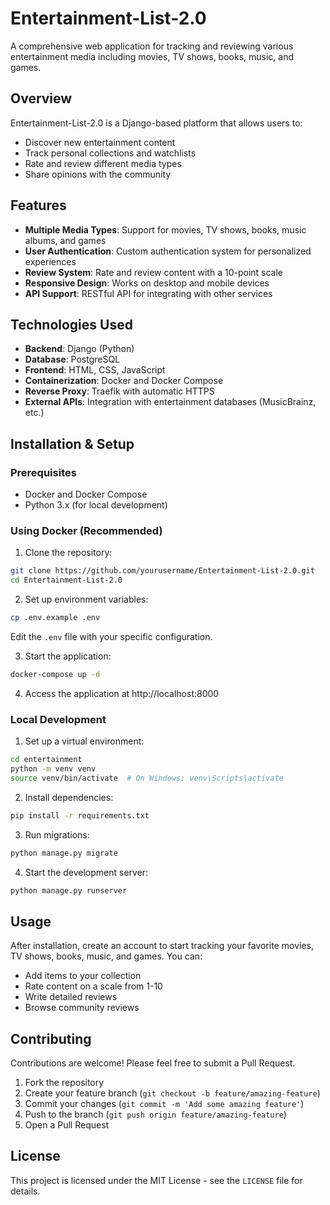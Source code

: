 # Entertainment-List-2.0

A comprehensive web application for tracking and reviewing various entertainment media including movies, TV shows, books, music, and games.

## Overview

Entertainment-List-2.0 is a Django-based platform that allows users to:
- Discover new entertainment content
- Track personal collections and watchlists
- Rate and review different media types
- Share opinions with the community

## Features

- **Multiple Media Types**: Support for movies, TV shows, books, music albums, and games
- **User Authentication**: Custom authentication system for personalized experiences
- **Review System**: Rate and review content with a 10-point scale
- **Responsive Design**: Works on desktop and mobile devices
- **API Support**: RESTful API for integrating with other services

## Technologies Used

- **Backend**: Django (Python)
- **Database**: PostgreSQL
- **Frontend**: HTML, CSS, JavaScript
- **Containerization**: Docker and Docker Compose
- **Reverse Proxy**: Traefik with automatic HTTPS
- **External APIs**: Integration with entertainment databases (MusicBrainz, etc.)

## Installation & Setup

### Prerequisites
- Docker and Docker Compose
- Python 3.x (for local development)

### Using Docker (Recommended)
1. Clone the repository:
```bash
git clone https://github.com/yourusername/Entertainment-List-2.0.git
cd Entertainment-List-2.0
```

2. Set up environment variables:
```bash
cp .env.example .env
```
Edit the `.env` file with your specific configuration.

3. Start the application:
```bash
docker-compose up -d
```

4. Access the application at http://localhost:8000

### Local Development
1. Set up a virtual environment:
```bash
cd entertainment
python -m venv venv
source venv/bin/activate  # On Windows: venv\Scripts\activate
```

2. Install dependencies:
```bash
pip install -r requirements.txt
```

3. Run migrations:
```bash
python manage.py migrate
```

4. Start the development server:
```bash
python manage.py runserver
```

## Usage

After installation, create an account to start tracking your favorite movies, TV shows, books, music, and games. You can:

- Add items to your collection
- Rate content on a scale from 1-10
- Write detailed reviews
- Browse community reviews

## Contributing

Contributions are welcome! Please feel free to submit a Pull Request.

1. Fork the repository
2. Create your feature branch (`git checkout -b feature/amazing-feature`)
3. Commit your changes (`git commit -m 'Add some amazing feature'`)
4. Push to the branch (`git push origin feature/amazing-feature`)
5. Open a Pull Request

## License

This project is licensed under the MIT License - see the `LICENSE` file for details.